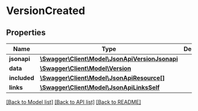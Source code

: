 # VersionCreated

## Properties
Name | Type | Description | Notes
------------ | ------------- | ------------- | -------------
**jsonapi** | [**\Swagger\Client\Model\JsonApiVersionJsonapi**](JsonApiVersionJsonapi.md) |  | [optional] 
**data** | [**\Swagger\Client\Model\Version**](Version.md) |  | 
**included** | [**\Swagger\Client\Model\JsonApiResource[]**](JsonApiResource.md) |  | [optional] 
**links** | [**\Swagger\Client\Model\JsonApiLinksSelf**](JsonApiLinksSelf.md) |  | 

[[Back to Model list]](../README.md#documentation-for-models) [[Back to API list]](../README.md#documentation-for-api-endpoints) [[Back to README]](../README.md)


